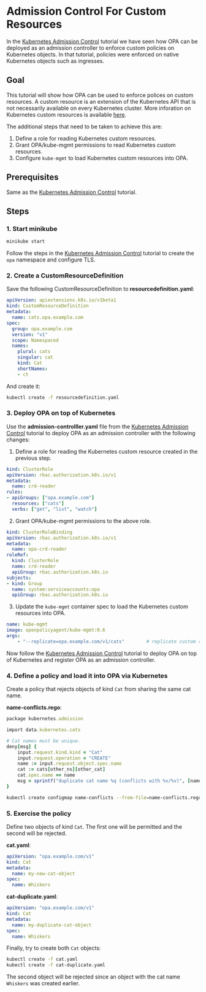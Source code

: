 # Admission Control For Custom Resources

In the [Kubernetes Admission Control](http://www.openpolicyagent.org/docs/kubernetes-admission-control.html) tutorial we have seen how OPA can be deployed as an admission controller to enforce custom policies on Kubernetes objects. In that tutorial, policies were enforced on native Kubernetes objects such as ingresses.

## Goal

This tutorial will show how OPA can be used to enforce polices on custom resources. A custom resource is an extension of the Kubernetes API that is not necessarily available on every Kubernetes cluster. More inforation on Kubernetes custom resources is available [here](https://kubernetes.io/docs/concepts/extend-kubernetes/api-extension/custom-resources/).

The additional steps that need to be taken to achieve this are:

1. Define a role for reading Kubernetes custom resources.
2. Grant OPA/kube-mgmt permissions to read Kubernetes custom resources.
3. Configure `kube-mgmt` to load Kubernetes custom resources into OPA.

## Prerequisites

Same as the [Kubernetes Admission Control](http://www.openpolicyagent.org/docs/kubernetes-admission-control.html) tutorial.

## Steps

### 1. Start minikube

```bash
minikube start
```

Follow the steps in the [Kubernetes Admission Control](http://www.openpolicyagent.org/docs/kubernetes-admission-control.html) tutorial to create the `opa` namespace and configure TLS.

### 2. Create a CustomResourceDefinition

Save the following CustomResourceDefinition to **resourcedefinition.yaml**:

```yaml
apiVersion: apiextensions.k8s.io/v1beta1
kind: CustomResourceDefinition
metadata:
  name: cats.opa.example.com
spec:
  group: opa.example.com
  version: "v1"
  scope: Namespaced
  names:
    plural: cats
    singular: cat
    kind: Cat
    shortNames:
    - ct
```

And create it:

```bash
kubectl create -f resourcedefinition.yaml
```

### 3. Deploy OPA on top of Kubernetes

Use the **admission-controlller.yaml** file from the [Kubernetes Admission Control](http://www.openpolicyagent.org/docs/kubernetes-admission-control.html) tutorial to deploy OPA as an admission controller with the following changes:

1. Define a role for reading the Kubernetes custom resource created in the previous step.

```yaml
kind: ClusterRole
apiVersion: rbac.authorization.k8s.io/v1
metadata:
  name: crd-reader
rules:
- apiGroups: ["opa.example.com"]
  resources: ["cats"]
  verbs: ["get", "list", "watch"]
```

2. Grant OPA/kube-mgmt permissions to the above role.

```yaml
kind: ClusterRoleBinding
apiVersion: rbac.authorization.k8s.io/v1
metadata:
  name: opa-crd-reader
roleRef:
  kind: ClusterRole
  name: crd-reader
  apiGroup: rbac.authorization.k8s.io
subjects:
- kind: Group
  name: system:serviceaccounts:opa
  apiGroup: rbac.authorization.k8s.io
```

3. Update the `kube-mgmt` container spec to load the Kubernetes custom resources into OPA.

```yaml
name: kube-mgmt
image: openpolicyagent/kube-mgmt:0.6
args:
    - "--replicate=opa.example.com/v1/cats"        # replicate custom resources
```

Now follow the [Kubernetes Admission Control](http://www.openpolicyagent.org/docs/kubernetes-admission-control.html) tutorial to deploy OPA on top of Kubernetes and register OPA as an admission controller.

### 4. Define a policy and load it into OPA via Kubernetes

Create a policy that rejects objects of kind `Cat` from sharing the same cat name.

**name-conflicts.rego**:

```ruby
package kubernetes.admission

import data.kubernetes.cats

# Cat names must be unique.
deny[msg] {
    input.request.kind.kind = "Cat"
    input.request.operation = "CREATE"
    name := input.request.object.spec.name
    cat := cats[other_ns][other_cat]
    cat.spec.name == name
    msg = sprintf("duplicate cat name %q (conflicts with %v/%v)", [name, other_ns, other_cat])
}
```

```bash
kubectl create configmap name-conflicts --from-file=name-conflicts.rego
```

### 5. Exercise the policy

Define two objects of kind `Cat`. The first one will be permitted and the second will be rejected.

**cat.yaml**:

```yaml
apiVersion: "opa.example.com/v1"
kind: Cat
metadata:
  name: my-new-cat-object
spec:
  name: Whiskers
```

**cat-duplicate.yaml**:

```yaml
apiVersion: "opa.example.com/v1"
kind: Cat
metadata:
  name: my-duplicate-cat-object
spec:
  name: Whiskers
```

Finally, try to create both `Cat` objects:

```bash
kubectl create -f cat.yaml
kubectl create -f cat-duplicate.yaml
```

The second object will be rejected since an object with the cat name `Whiskers` was created earlier.
